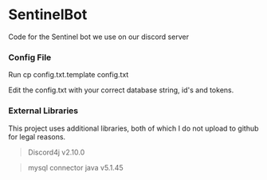 # SentinelBot
Code for the Sentinel bot we use on our discord server

### Config File
Run
    cp config.txt.template config.txt

Edit the config.txt with your correct database string, id's and tokens.

### External Libraries
This project uses additional libraries, both of which I do not upload to github for legal reasons.
> Discord4j v2.10.0

> mysql connector java v5.1.45
